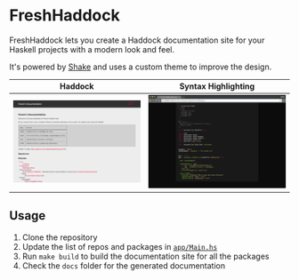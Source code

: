# FreshHaddock

FreshHaddock lets you create a Haddock documentation site
for your Haskell projects with a modern look and feel.

It's powered by [Shake](https://shakebuild.com/manual)
and uses a custom theme to improve the design.

Haddock | Syntax Highlighting
--------|---------------------
![Landing page][landing] | ![Syntax highlighting][syntax]

[docs-url]: https://feram.io/documentation/j8PrKBwA/
[syntax]: ./images/2018-02-11_syntax_highligthing_browser.png
[landing]: ./images/2018-02-11_screenshot_documentation.png


## Usage

1. Clone the repository
1. Update the list of repos and packages in [`app/Main.hs`](./app/Main.hs)
1. Run `make build` to build the documentation site for all the packages
1. Check the `docs` folder for the generated documentation
